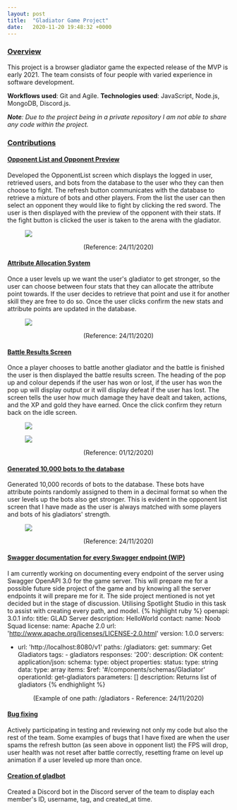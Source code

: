 ```yaml
---
layout: post
title:  "Gladiator Game Project"
date:   2020-11-20 19:48:32 +0000
---
```

### <u>Overview</u>
This project is a browser gladiator game the expected release of the MVP is early 2021. The team consists of four people
with varied experience in software development.

**Workflows used**: Git and Agile. **Technologies used**: JavaScript, Node.js, MongoDB, Discord.js.

***Note**: Due to the project being in a private repository I am not able to share any code within the project.*

### <u>Contributions</u>

#### <u>Opponent List and Opponent Preview</u>
Developed the OpponentList screen which displays the logged in user, retrieved users, and bots from the database to the user who they can
then choose to fight. The refresh button communicates with the database to retrieve a mixture of bots and other players.
From the list the user can then select an opponent they would like to fight by clicking the red sword. The user is then
displayed with the preview of the opponent with their stats. If the fight button is clicked the user is taken to the
arena with the gladiator.
<figure>
    <IMG SRC="{{ site.baseurl }}/assets/OpponentList.gif">
</figure>
<div align="center">(Reference: 24/11/2020)</div>

#### <u>Attribute Allocation System</u>
Once a user levels up we want the user's gladiator to get stronger, so the user can choose between four stats that
they can allocate the attribute point towards. If the user decides to retrieve that point and use it for another skill
they are free to do so. Once the user clicks confirm the new stats and attribute points are updated in the database.
<figure>
    <IMG SRC="{{ site.baseurl }}/assets/AttributePoints.gif">
</figure>
<div align="center">(Reference: 24/11/2020)</div>

#### <u>Battle Results Screen</u>
Once a player chooses to battle another gladiator and the battle is finished the user is then displayed the battle results
screen. The heading of the pop up and colour depends if the user has won or lost, if the user has won the pop up will 
display output or it will display defeat if the user has lost. The screen tells the user how much damage they have dealt
and taken, actions, and the XP and gold they have earned. Once the click confirm they return back on the idle screen. 
<figure>
    <IMG SRC="{{ site.baseurl }}/assets/BattleResults.gif">
</figure>
<figure>
    <IMG SRC="{{ site.baseurl }}/assets/DefeatResults.gif">
</figure>
<div align="center">(Reference: 01/12/2020)</div>

#### <u>Generated 10,000 bots to the database</u>
Generated 10,000 records of bots to the database. These bots have attribute points randomly assigned to them in a
decimal format so when the user levels up the bots also get stronger. This is evident in the opponent list screen
that I have made as the user is always matched with some players and bots of his gladiators' strength.
<figure>
    <IMG SRC="{{ site.baseurl }}/assets/bots.png">
</figure>
<div align="center">(Reference: 24/11/2020)</div>

#### <u>Swagger documentation for every Swagger endpoint (WIP)</u>
I am currently working on documenting every endpoint of the server using Swagger OpenAPI 3.0 for the game server. 
This will prepare me for a possible future side project of the game and by knowing all the server endpoints it will 
prepare me for it. The side project mentioned is not yet decided but in the stage of discussion. Utilising Spotlight
Studio in this task to assist with creating every path, and model.
{% highlight ruby %}
openapi: 3.0.1
info:
  title: GLAD Server
  description: HelloWorld
  contact:
    name: Noob Squad
  license:
    name: Apache 2.0
    url: 'http://www.apache.org/licenses/LICENSE-2.0.html'
  version: 1.0.0
servers:
  - url: 'http://localhost:8080/v1'
paths:
  /gladiators:
    get:
      summary: Get Gladiators
      tags:
        - gladiators
      responses:
        '200':
          description: OK
          content:
            application/json:
              schema:
                type: object
                properties:
                  status:
                    type: string
                  data:
                    type: array
                    items:
                      $ref: '#/components/schemas/Gladiator'
      operationId: get-gladiators
      parameters: []
      description: Returns list of gladiators
{% endhighlight %}
<div align="center">(Example of one path: /gladiators - Reference: 24/11/2020)</div>

#### <u>Bug fixing</u>
Actively participating in testing and reviewing not only my code but also the rest of the team. Some examples of bugs
that I have fixed are when the user spams the refresh button (as seen above in opponent list) the FPS will drop, user
health was not reset after battle correctly, resetting frame on level up animation if a user leveled up more than once.

#### <u>Creation of gladbot</u>
Created a Discord bot in the Discord server of the team to display each member's  ID, username, tag, and created_at
time.